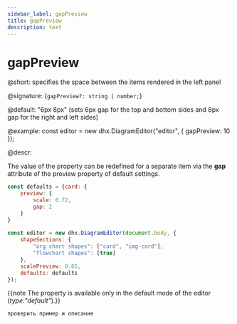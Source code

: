 ```yaml
---
sidebar_label: gapPreview
title: gapPreview
description: text
---
```


# gapPreview

@short: specifies the space between the items rendered in the left panel

@signature: {`gapPreview?: string | number;`}

@default: "6px 8px" (sets 6px gap for the top and bottom sides and 8px gap for the right and left sides)

@example:
const editor = new dhx.DiagramEditor("editor", {
    gapPreview: 10
});

@descr:

The value of the property can be redefined for a separate item via the **gap** attribute of the preview property of default settings.

~~~js
const defaults = {card: {
    preview: {
        scale: 0.72, 
        gap: 2
    }
}
 
const editor = new dhx.DiagramEditor(document.body, {
    shapeSections: {
        "org chart shapes": ["card", "img-card"],
        "flowchart shapes": [true]
    },
    scalePreview: 0.65,
    defaults: defaults         
});
~~~

{{note The property is available only in the default mode of the editor (*type:"default"*).}}

```todo
проверить пример и описание
```
